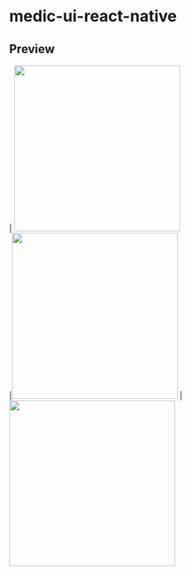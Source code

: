 # medic-ui-react-native

## Preview
| <img src="https://scontent.fcgk6-1.fna.fbcdn.net/v/t1.0-9/37700851_488448748235712_1402602036721090560_o.png?_nc_cat=0&oh=899978df8468ae6b5b821c14663e8d76&oe=5BC91D0E" width="300">  
|<img src="https://scontent.fcgk6-1.fna.fbcdn.net/v/t1.0-9/37652012_488448708235716_4042899857285840896_o.png?_nc_cat=0&oh=c3438aa1afe93054bf7acfecc5750698&oe=5BD5D881" width="300"> 
| <img src="https://scontent.fcgk6-1.fna.fbcdn.net/v/t1.0-9/37642123_488448801569040_3300014843158855680_o.png?_nc_cat=0&oh=313a840a7e208cfb539778a9fb505b41&oe=5BCE0211" width="300">
